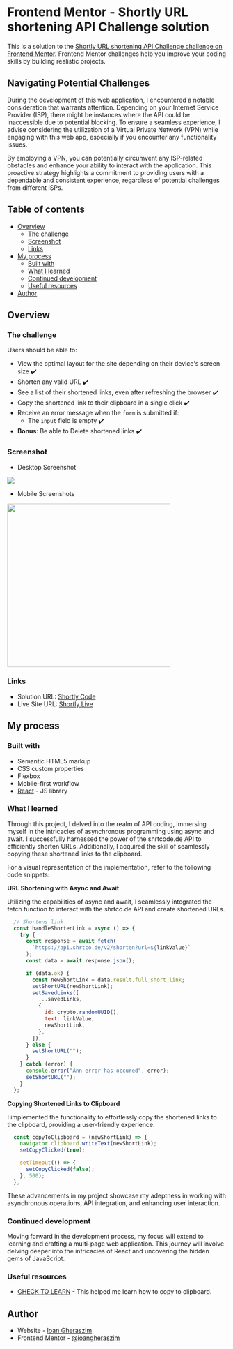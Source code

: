 # Frontend Mentor - Shortly URL shortening API Challenge solution

This is a solution to the [Shortly URL shortening API Challenge challenge on Frontend Mentor](https://www.frontendmentor.io/challenges/url-shortening-api-landing-page-2ce3ob-G). Frontend Mentor challenges help you improve your coding skills by building realistic projects. 

## Navigating Potential Challenges
During the development of this web application, I encountered a notable consideration that warrants attention. Depending on your Internet Service Provider (ISP), there might be instances where the API could be inaccessible due to potential blocking. To ensure a seamless experience, I advise considering the utilization of a Virtual Private Network (VPN) while engaging with this web app, especially if you encounter any functionality issues.

By employing a VPN, you can potentially circumvent any ISP-related obstacles and enhance your ability to interact with the application. This proactive strategy highlights a commitment to providing users with a dependable and consistent experience, regardless of potential challenges from different ISPs.


## Table of contents

- [Overview](#overview)
  - [The challenge](#the-challenge)
  - [Screenshot](#screenshot)
  - [Links](#links)
- [My process](#my-process)
  - [Built with](#built-with)
  - [What I learned](#what-i-learned)
  - [Continued development](#continued-development)
  - [Useful resources](#useful-resources)
- [Author](#author)


## Overview

### The challenge

Users should be able to:

- View the optimal layout for the site depending on their device's screen size ✔️
- Shorten any valid URL ✔️
- See a list of their shortened links, even after refreshing the browser ✔️
- Copy the shortened link to their clipboard in a single click ✔️
- Receive an error message when the `form` is submitted if:
  - The `input` field is empty ✔️
- **Bonus**: Be able to Delete shortened links ✔️

### Screenshot

- Desktop Screenshot
<p float="left">
  <img src="./src/assets/screenshots/desktop-screenshot.png" />
</p>

- Mobile Screenshots
<p>
  <img src="./src/assets/screenshots/mobile-screenshot.png" width="375px" />
</p>

### Links

- Solution URL: [Shortly Code](https://github.com/ioangheraszim/url-shortening)
- Live Site URL: [Shortly Live](https://ioangheraszim.github.io/url-shortening/)

## My process

### Built with

- Semantic HTML5 markup
- CSS custom properties
- Flexbox
- Mobile-first workflow
- [React](https://reactjs.org/) - JS library

### What I learned

Through this project, I delved into the realm of API coding, immersing myself in the intricacies of asynchronous programming using async and await. I successfully harnessed the power of the shrtcode.de API to efficiently shorten URLs. Additionally, I acquired the skill of seamlessly copying these shortened links to the clipboard.

For a visual representation of the implementation, refer to the following code snippets:

**URL Shortening with Async and Await**

Utilizing the capabilities of async and await, I seamlessly integrated the fetch function to interact with the shrtco.de API and create shortened URLs.

```js
  // Shortens link
  const handleShortenLink = async () => {
    try {
      const response = await fetch(
        `https://api.shrtco.de/v2/shorten?url=${linkValue}`
      );
      const data = await response.json();

      if (data.ok) {
        const newShortLink = data.result.full_short_link;
        setShortURL(newShortLink);
        setSavedLinks([
          ...savedLinks,
          {
            id: crypto.randomUUID(),
            text: linkValue,
            newShortLink,
          },
        ]);
      } else {
        setShortURL("");
      }
    } catch (error) {
      console.error("Ann error has occured", error);
      setShortURL("");
    }
  };
```

**Copying Shortened Links to Clipboard**

I implemented the functionality to effortlessly copy the shortened links to the clipboard, providing a user-friendly experience.

```js
  const copyToClipboard = (newShortLink) => {
    navigator.clipboard.writeText(newShortLink);
    setCopyClicked(true);

    setTimeout(() => {
      setCopyClicked(false);
    }, 500);
  };
```

These advancements in my project showcase my adeptness in working with asynchronous operations, API integration, and enhancing user interaction.

### Continued development

Moving forward in the development process, my focus will extend to learning and crafting a multi-page web application. This journey will involve delving deeper into the intricacies of React and uncovering the hidden gems of JavaScript.

### Useful resources

- [CHECK TO LEARN](https://www.youtube.com/watch?v=4Pil9Ozvv1M&t=1s&ab_channel=CHECKTOLEARN) - This helped me learn how to copy to clipboard.

## Author

- Website - [Ioan Gheraszim](https://github.com/ioangheraszim)
- Frontend Mentor - [@ioangheraszim](https://www.frontendmentor.io/profile/ioangheraszim)

